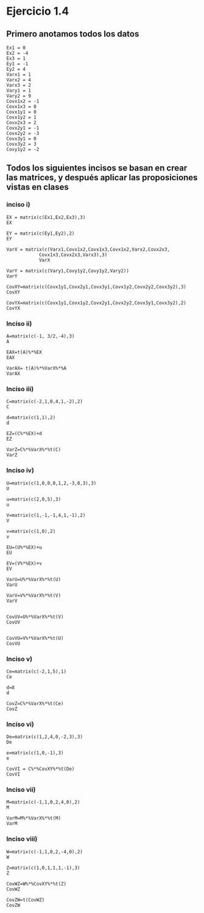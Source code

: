 # Ejercicio 1.4

## Primero anotamos todos los datos

    Ex1 = 0
    Ex2 = -4
    Ex3 = 1
    Ey1 = -1
    Ey2 = 4
    Varx1 = 1
    Varx2 = 4
    Varx3 = 2
    Vary1 = 1
    Vary2 = 9
    Covx1x2 = -1
    Covx1x3 = 0
    Covx1y1 = 0
    Covx1y2 = 1
    Covx2x3 = 2
    Covx2y1 = -1
    Covx2y2 = -3
    Covx3y1 = 0
    Covx3y2 = 3
    Covy1y2 = -2

## Todos los siguientes incisos se basan en crear las matrices, y después aplicar las proposiciones vistas en clases
### inciso i)

    EX = matrix(c(Ex1,Ex2,Ex3),3)
    EX

    EY = matrix(c(Ey1,Ey2),2)
    EY

    VarX = matrix(c(Varx1,Covx1x2,Covx1x3,Covx1x2,Varx2,Covx2x3,
                Covx1x3,Covx2x3,Varx3),3)
                VarX

    VarY = matrix(c(Vary1,Covy1y2,Covy1y2,Vary2))
    VarY

    CovXY=matrix(c(Covx1y1,Covx2y1,Covx3y1,Covx1y2,Covx2y2,Covx3y2),3)
    CovXY

    CovYX=matrix(c(Covx1y1,Covx1y2,Covx2y1,Covx2y2,Covx3y1,Covx3y2),2)
    CovYX

### Inciso ii)

    A=matrix(c(-1, 3/2,-4),3)
    A

    EAX=t(A)%*%EX
    EAX
    
    VarAX= t(A)%*%VarX%*%A
    VarAX


### Inciso iii)

    C=matrix(c(-2,1,0,4,1,-2),2)
    C

    d=matrix(c(1,1),2)
    d

    EZ=(C%*%EX)+d
    EZ

    VarZ=C%*%VarX%*%t(C)
    VarZ


### Inciso iv)

    U=matrix(c(1,0,0,0,1,2,-3,0,3),3)
    U

    u=matrix(c(2,0,5),3)
    u

    V=matrix(c(1,-1,-1,4,1,-1),2)
    V

    v=matrix(c(1,0),2)
    v

    EU=(U%*%EX)+u
    EU

    EV=(V%*%EX)+v
    EV

    VarU=U%*%VarX%*%t(U)
    VarU

    VarV=V%*%VarX%*%t(V)
    VarV


    CovUV=U%*%VarX%*%t(V)
    CovUV


    CovVU=V%*%VarX%*%t(U)
    CovVU


### Inciso v)
    Ce=matrix(c(-2,1,5),1)
    Ce

    d=8
    d

    CovZ=C%*%VarX%*%t(Ce)
    CovZ


### Inciso vi)
    De=matrix(c(1,2,4,0,-2,3),3)
    De

    e=matrix(c(1,0,-1),3)   
    e

    CovVI = C%*%CovXY%*%t(De)
    CovVI


### Inciso vii)
    M=matrix(c(-1,1,0,2,4,0),2)
    M

    VarM=M%*%VarX%*%t(M)
    VarM


### Inciso viii)

    W=matrix(c(-1,1,0,2,-4,0),2)
    W

    Z=matrix(c(1,0,1,1,1,-1),3)
    Z

    CovWZ=W%*%CovXY%*%t(Z)
    CovWZ

    CovZW=t(CovWZ)
    CovZW
